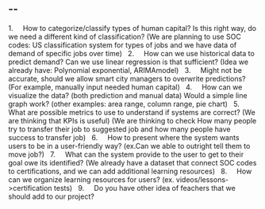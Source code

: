 --
--

1.     How to categorize/classify types of human capital? Is this right way, do we need a different kind of classification? (We are planning to use SOC codes: US classification system for types of jobs and we have data of demand of specific jobs over time)
 
2.     How can we use historical data to predict demand? Can we use linear regression is that sufficient? (Idea we already have: Polynomial exponential, ARIMAmodel)
 
3.     Might not be accurate, should we allow smart city managers to overwrite predictions? (For example, manually input needed human capital)
 
4.     How can we visualize the data? (both prediction and manual data) Would a simple line graph work? (other examples: area range, column range, pie chart)
 
5.     What are possible metrics to use to understand if systems are correct? (We are thinking that KPIs is useful) (We are thinking to check How many people try to transfer their job to suggested job and how many people have success to transfer job)
 
6.     How to present where the system wants users to be in a user-friendly way? (ex.Can we able to outright tell them to move job?)
 
7.     What can the system provide to the user to get to their goal owe its identified? (We already have a dataset that connect SOC codes to certifications, and we can add additional learning resources)
 
8.     How can we organize learning resources for users? (ex. videos/lessons->certification tests)
 
9.     Do you have other idea of feachers that we should add to our project?
 
